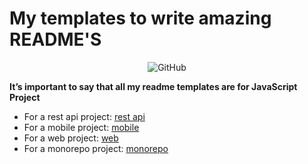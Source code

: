 # My templates to write amazing README'S

<p align="center">
  <img alt="GitHub" src="https://img.shields.io/github/license/EliasGcf/readme-template">
</p>

**It’s important to say that all my readme templates are for JavaScript Project**

- For a rest api project: [rest api](templates/api.md)
- For a mobile project: [mobile](templates/mobile.md)
- For a web project: [web](templates/web.md)
- For a monorepo project: [monorepo](templates/monorepo.md)
